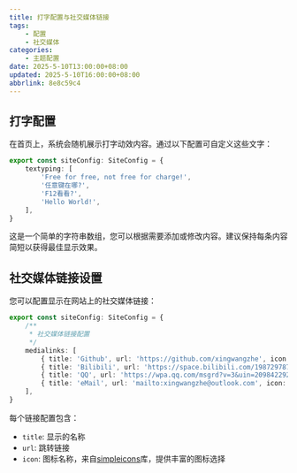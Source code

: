 ```yaml
---
title: 打字配置与社交媒体链接
tags:
    - 配置
    - 社交媒体
categories:
    - 主题配置
date: 2025-5-10T13:00:00+08:00
updated: 2025-5-10T16:00:00+08:00
abbrlink: 8e8c59c4
---
```


## 打字配置

在首页上，系统会随机展示打字动效内容。通过以下配置可自定义这些文字：

```ts title="_config.ts"
export const siteConfig: SiteConfig = {
    textyping: [
        'Free for free, not free for charge!',
        '任意键在哪?',
        'F12看看?',
        'Hello World!',
    ],
}
```

这是一个简单的字符串数组，您可以根据需要添加或修改内容。建议保持每条内容简短以获得最佳显示效果。

## 社交媒体链接设置

您可以配置显示在网站上的社交媒体链接：

```ts title="_config.ts"
export const siteConfig: SiteConfig = {
    /**
     * 社交媒体链接配置
     */
    medialinks: [
        { title: 'Github', url: 'https://github.com/xingwangzhe', icon: 'github' },
        { title: 'Bilibili', url: 'https://space.bilibili.com/1987297874', icon: 'bilibili' },
        { title: 'QQ', url: 'https://wpa.qq.com/msgrd?v=3&uin=2098422920&site=qq&menu=yes', icon: 'qq' },
        { title: 'eMail', url: 'mailto:xingwangzhe@outlook.com', icon: 'maildotru' }
    ],
}
```

每个链接配置包含：
- `title`: 显示的名称
- `url`: 跳转链接
- `icon`: 图标名称，来自[simpleicons](https://simpleicons.org/)库，提供丰富的图标选择
